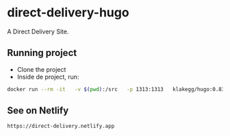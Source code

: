# direct-delivery-hugo

A Direct Delivery Site.

## Running project
- Clone the project
- Inside de project, run:
```zsh
docker run --rm -it   -v $(pwd):/src   -p 1313:1313   klakegg/hugo:0.83.1   server
```

## See on Netlify
```www
https://direct-delivery.netlify.app
```
